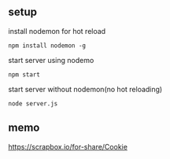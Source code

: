 ## setup

install nodemon for hot reload

```
npm install nodemon -g
```

start server using nodemo

```
npm start
```

start server without nodemon(no hot reloading)

```
node server.js
```

## memo
https://scrapbox.io/for-share/Cookie

